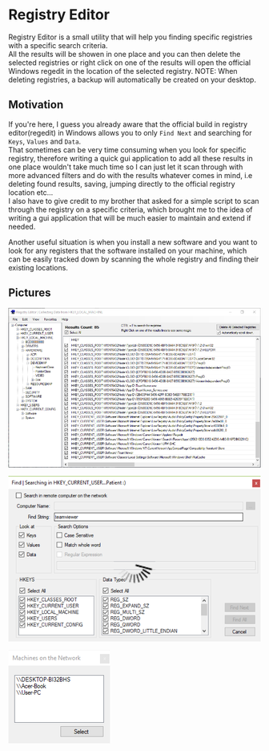 # Registry Editor

Registry Editor is a small utility that will help you finding specific registries with a specific search criteria.<br>
All the results will be showen in one place and you can then delete the selected registries or right click on one of the results will open 
the official Windows regedit in the location of the selected registry. NOTE: When deleting registries, a backup will automatically be 
created on your desktop.


## Motivation

If you're here, I guess you already aware that the official build in registry editor(regedit) in Windows allows you to only `Find Next` 
and searching for `Keys`, `Values` and `Data`.<br>
That sometimes can be very time consuming when you look for specific registry, therefore writing a quick gui application to add all 
these results in one place wouldn't take much time so I can just let it scan through with more advanced filters and do with the results 
whatever comes in mind, i.e deleting found results, saving, jumping directly to the official registry location etc... <br>
I also have to give credit to my brother that asked for a simple script to scan through the registry on a specific criteria, which brought 
me to the idea of writing a gui application that will be much easier to maintain and extend if needed.

Another useful situation is when you install a new software and you want to look for any registers that the software installed on your 
machine, which can be easily tracked down by scanning the whole registry and finding their existing locations.

## Pictures

![alt text][img_main]

![alt text][img_edit]

![alt text][img_network]

[img_main]: pictures/mainwindow.png
[img_edit]: pictures/findwindow.png
[img_network]: pictures/networkwindow.png